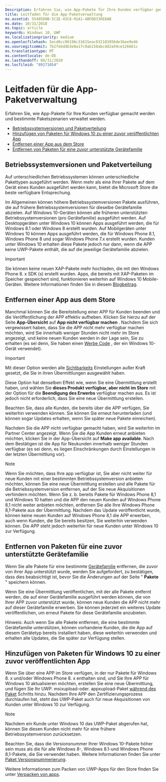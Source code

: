 ```yaml
---
Description: Erfahren Sie, wie App-Pakete für Ihre Kunden verfügbar gemacht werden und bestimmte Paketszenarien verwaltet werden.
title: Leitfaden für die App-Paketverwaltung
ms.assetid: 55405D0B-5C1E-43C8-91A1-4BFDD336E6AB
ms.date: 10/31/2018
ms.topic: article
keywords: Windows 10, UWP
ms.localizationpriority: medium
ms.openlocfilehash: 5ecd8cc96196c31615eac032183956de3bee9e4b
ms.sourcegitcommit: 7b2febddb3e8a17c9ab158abcdd2a59ce126661c
ms.translationtype: MT
ms.contentlocale: de-DE
ms.lasthandoff: 08/31/2020
ms.locfileid: "89171054"
---
```

# <a name="guidance-for-app-package-management"></a>Leitfaden für die App-Paketverwaltung

Erfahren Sie, wie App-Pakete für Ihre Kunden verfügbar gemacht werden und bestimmte Paketszenarien verwaltet werden.

-   [Betriebssystemversionen und Paketverteilung](#os-versions-and-package-distribution)
-   [Hinzufügen von Paketen für Windows 10 zu einer zuvor veröffentlichten App](#adding-packages-for-windows-10-to-a-previously-published-app)
-   [Entfernen einer App aus dem Store](#removing-an-app-from-the-store)
-   [Entfernen von Paketen für eine zuvor unterstützte Gerätefamilie](#removing-packages-for-a-previously-supported-device-family)


## <a name="os-versions-and-package-distribution"></a>Betriebssystemversionen und Paketverteilung

Auf unterschiedlichen Betriebssystemen können unterschiedliche Pakettypen ausgeführt werden. Wenn mehr als eine Ihrer Pakete auf dem Gerät eines Kunden ausgeführt werden kann, bietet die Microsoft Store die beste verfügbare Entsprechung.

Im Allgemeinen können höhere Betriebssystemversionen Pakete ausführen, die auf frühere Betriebssystemversionen für dieselbe Gerätefamilie abzielen. Auf Windows 10-Geräten können alle früheren unterstützten Betriebssystemversionen (pro Gerätefamilie) ausgeführt werden. Auf Desktopgeräten unter Windows 10 können Apps ausgeführt werden, die für Windows 8.1 oder Windows 8 erstellt wurden. Auf Mobilgeräten unter Windows 10 können Apps ausgeführt werden, die für Windows Phone 8.1, Windows Phone 8 und sogar Windows Phone 7.x erstellt wurden. Kunden unter Windows 10 erhalten diese Pakete jedoch nur dann, wenn die APP keine UWP-Pakete enthält, die auf die jeweilige Gerätefamilie abzielen.

> [!IMPORTANT]
> Sie können keine neuen XAP-Pakete mehr hochladen, die mit den Windows Phone 8. x SDK (s) erstellt wurden. Apps, die bereits mit XAP-Paketen im Speicher gespeichert sind, funktionieren weiterhin auf Windows 10 Mobile-Geräten. Weitere Informationen finden Sie in diesem [Blogbeitrag](https://blogs.windows.com/windowsdeveloper/2018/08/20/important-dates-regarding-apps-with-windows-phone-8-x-and-earlier-and-windows-8-8-1-packages-submitted-to-microsoft-store).


## <a name="removing-an-app-from-the-store"></a>Entfernen einer App aus dem Store

Manchmal können Sie die Bereitstellung einer APP für Kunden beenden und die Veröffentlichung der APP effektiv aufheben. Klicken Sie hierzu auf der Seite **App-Übersicht** auf **App nicht verfügbar machen** . Nachdem Sie sich vergewissert haben, dass Sie die APP nicht mehr verfügbar machen möchten, wird Sie innerhalb weniger Stunden nicht mehr im Store angezeigt, und keine neuen Kunden werden in der Lage sein, Sie zu erhalten (es sei denn, Sie haben einen [Werbe Code](generate-promotional-codes.md) , der ein Windows 10-Gerät verwendet).

> [!IMPORTANT]
> Mit dieser Option werden alle [Sichtbarkeits](choose-visibility-options.md#discoverability) Einstellungen außer Kraft gesetzt, die Sie in ihren Übermittlungen ausgewählt haben. 

Diese Option hat denselben Effekt wie, wenn Sie eine Übermittlung erstellt haben, und wählen Sie **dieses Produkt verfügbar, aber nicht im Store** mit der Option für die **Beendigung des Erwerbs** verfügbar machen aus. Es ist jedoch nicht erforderlich, dass Sie eine neue Übermittlung erstellen.

Beachten Sie, dass alle Kunden, die bereits über die APP verfügen, Sie weiterhin verwenden können. Sie können Sie erneut herunterladen (und können sogar Updates erhalten, wenn Sie später neue Pakete einreichen).

Nachdem Sie die APP nicht verfügbar gemacht haben, wird Sie weiterhin im Partner Center angezeigt. Wenn Sie die App Kunden erneut anbieten möchten, klicken Sie in der App-Übersicht auf **Make app available**. Nach dem Bestätigen ist die App für Neukunden innerhalb weniger Stunden verfügbar (es sei denn, es liegen Einschränkungen durch Einstellungen in der letzten Übermittlung vor).

> [!NOTE]
> Wenn Sie möchten, dass Ihre app verfügbar ist, Sie aber nicht weiter für neue Kunden mit einer bestimmten Betriebssystemversion anbieten möchten, können Sie eine neue Übermittlung erstellen und alle Pakete für die Betriebssystemversion entfernen, auf der Sie neue Akquisitionen verhindern möchten. Wenn Sie z. b. bereits Pakete für Windows Phone 8,1 und Windows 10 hatten und die APP den neuen Kunden auf Windows Phone 8,1 nicht weiter anbieten möchten, entfernen Sie alle Ihre Windows Phone 8,1-Pakete aus der Übermittlung. Nachdem das Update veröffentlicht wurde, können keine neuen Kunden auf Windows Phone 8,1 die APP erwerben, auch wenn Kunden, die Sie bereits besitzen, Sie weiterhin verwenden können. Die APP steht jedoch weiterhin für neue Kunden unter Windows 10 zur Verfügung.


## <a name="removing-packages-for-a-previously-supported-device-family"></a>Entfernen von Paketen für eine zuvor unterstützte Gerätefamilie

Wenn Sie alle Pakete für eine bestimmte [Gerätefamilie](/uwp/extension-sdks/device-families-overview) entfernen, die zuvor von ihrer App unterstützt wurde, werden Sie aufgefordert, zu bestätigen, dass dies beabsichtigt ist, bevor Sie die Änderungen auf der Seite " **Pakete** " speichern können.

Wenn Sie eine Übermittlung veröffentlichen, mit der alle Pakete entfernt werden, die auf einer Gerätefamilie ausgeführt werden können, die von Ihrer APP zuvor unterstützt wurde, können neue Kunden die APP nicht mehr auf dieser Gerätefamilie erwerben. Sie können jederzeit ein weiteres Update veröffentlichen, um erneut Pakete für diese Gerätefamilie anzubieten.

Hinweis: Auch wenn Sie alle Pakete entfernen, die eine bestimmte Gerätefamilie unterstützen, können vorhandene Kunden, die die App auf diesem Gerätetyp bereits installiert haben, diese weiterhin verwenden und erhalten alle Updates, die Sie später zur Verfügung stellen.


<a name="adding-packages-for-windows-10-to-a-previously-published-app"></a>

## <a name="adding-packages-for-windows10-to-a-previously-published-app"></a>Hinzufügen von Paketen für Windows 10 zu einer zuvor veröffentlichten App

Wenn Sie über eine APP im Store verfügen, in der nur Pakete für Windows 8. x und/oder Windows Phone 8. x enthalten sind, und Sie Ihre APP für Windows 10 aktualisieren möchten, erstellen Sie eine neue Übermittlung, und fügen Sie Ihr UWP. msixupload-oder. appxupload-Paket [während des Paket](upload-app-packages.md) Schritts hinzu. Nachdem Ihre APP den Zertifizierungsprozess durchlaufen hat, steht das UWP-Paket auch für neue Akquisitionen von Kunden unter Windows 10 zur Verfügung.

> [!NOTE]
> Nachdem ein Kunde unter Windows 10 das UWP-Paket abgerufen hat, können Sie diesen Kunden nicht mehr für eine frühere Betriebssystemversion zurücksetzen. 

Beachten Sie, dass die Versionsnummer Ihrer Windows 10-Pakete höher sein muss als die für alle Windows 8-, Windows 8.1-und Windows Phone 8,1-Pakete, die Sie verwendet haben. Weitere Informationen finden Sie unter [Paket Versionsnummerierung](package-version-numbering.md).

Weitere Informationen zum Packen von UWP-Apps für den Store finden Sie unter [Verpacken von apps](../packaging/index.md).